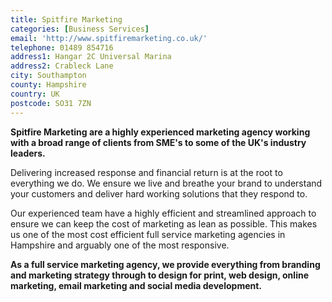 ```yaml
---
title: Spitfire Marketing
categories: [Business Services]
email: 'http://www.spitfiremarketing.co.uk/'
telephone: 01489 854716
address1: Hangar 2C Universal Marina
address2: Crableck Lane
city: Southampton
county: Hampshire
country: UK
postcode: SO31 7ZN
---
```

**Spitfire Marketing are a highly experienced marketing agency working with a broad range of clients from SME's to some of the UK's industry leaders.**

Delivering increased response and financial return is at the root to everything we do. We ensure we live and breathe your brand to understand your customers and deliver hard working solutions that they respond to.

Our experienced team have a highly efficient and streamlined approach to ensure we can keep the cost of marketing as lean as possible. This makes us one of the most cost efficient full service marketing agencies in Hampshire and arguably one of the most responsive.

**As a full service marketing agency, we provide everything from branding and marketing strategy through to design for print, web design, online marketing, email marketing and social media development.**
